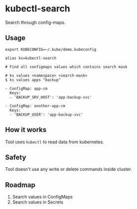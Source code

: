 # kubectl-search

Search through config-maps.

## Usage

```shell
export KUBECONFIG=~/.kube/demo.kubeconfig

alias ks=kubectl-search

# Find all configmaps values which contains search mask

# ks values <namespace> <search-mask>
$ ks values apps "backup"

- ConfigMap: app-cm
  Keys:
  - 'BACKUP_SRV_HOST': 'app-backup-svc' 
  
- ConfigMap: another-app-cm
  Keys:
  - 'BACKUP_USER': 'app-backup-svc'

```

## How it works

Tool uses `kubectl` to read data from kubernetes.

## Safety

Tool doesn't use any write or delete commands inside cluster.

## Roadmap

1. Search values in ConfigMaps
2. Search values in Secrets